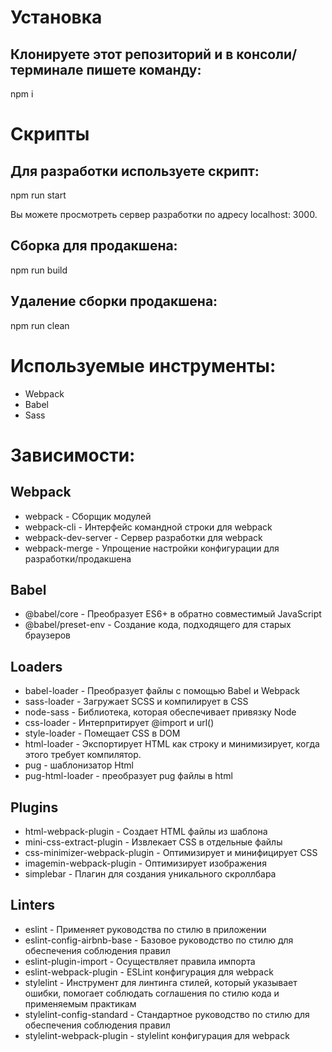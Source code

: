 # Установка

## Клонируете этот репозиторий и в консоли/терминале пишете команду:

npm i

# Скрипты

## Для разработки используете скрипт:

npm run start

Вы можете просмотреть сервер разработки по адресу localhost: 3000.

## Сборка для продакшена:

npm run build

## Удаление сборки продакшена:

npm run clean

# Используемые инструменты:

- Webpack
- Babel
- Sass

# Зависимости:

## Webpack
- webpack - Сборщик модулей
- webpack-cli - Интерфейс командной строки для webpack
- webpack-dev-server - Сервер разработки для webpack
- webpack-merge - Упрощение настройки конфигурации для разработки/продакшена

## Babel
- @babel/core - Преобразует ES6+ в обратно совместимый JavaScript
- @babel/preset-env - Cоздание кода, подходящего для старых браузеров
## Loaders
- babel-loader - Преобразует файлы с помощью Babel и Webpack
- sass-loader - Загружает SCSS и компилирует в CSS
- node-sass - Библиотека, которая обеспечивает привязку Node
- css-loader - Интерпритирует @import и url()
- style-loader - Помещает CSS в DOM
- html-loader - Экспортирует HTML как строку и минимизирует, когда этого требует компилятор.
- pug - шаблонизатор Html
- pug-html-loader - преобразует pug файлы в html
## Plugins
- html-webpack-plugin - Создает HTML файлы из шаблона
- mini-css-extract-plugin - Извлекает CSS в отдельные файлы
- css-minimizer-webpack-plugin - Оптимизирует и минифицирует CSS
- imagemin-webpack-plugin - Оптимизирует изображения
- simplebar - Плагин для создания уникального скроллбара

## Linters
- eslint - Применяет руководства по стилю в приложении
- eslint-config-airbnb-base - Базовое руководство по стилю для обеспечения соблюдения правил
- eslint-plugin-import - Осуществляет правила импорта
- eslint-webpack-plugin - ESLint конфигурация для webpack
- stylelint - Инструмент для линтинга стилей, который указывает ошибки, помогает соблюдать соглашения по стилю кода и применяемым практикам
- stylelint-config-standard - Стандартное руководство по стилю для обеспечения соблюдения правил
- stylelint-webpack-plugin - stylelint конфигурация для webpack
